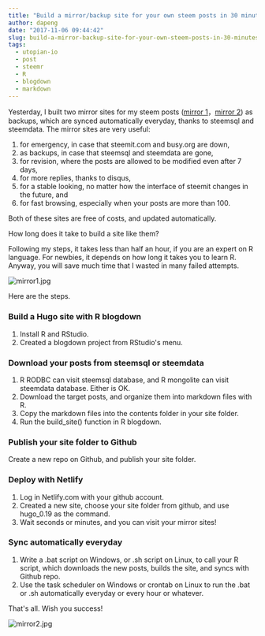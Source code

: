 ```yaml
---
title: "Build a mirror/backup site for your own steem posts in 30 minutes - 30 分钟搭建自己的 steem 镜像备份网站"
author: dapeng
date: "2017-11-06 09:44:42"
slug: build-a-mirror-backup-site-for-your-own-steem-posts-in-30-minutes-or-30-steem
tags: 
  - utopian-io
  - post
  - steemr
  - R
  - blogdown
  - markdown
---
```


Yesterday, I built two mirror sites for my steem posts ([mirror 1](https://dapeng.netlify.com/)，[mirror 2](https://steemit.netlify.com/)) as backups, which are synced automatically everyday, thanks to steemsql and steemdata. The mirror sites are very useful:

1. for emergency, in case that steemit.com and busy.org are down,
2. as backups, in case that steemsql and steemdata are gone,
3. for revision, where the posts are allowed to be modified even after 7 days,
4. for more replies, thanks to disqus, 
5. for a stable looking, no matter how the interface of steemit changes in the future, and
6. for fast browsing, especially when your posts are more than 100.

Both of these sites are free of costs, and updated automatically. 

How long does it take to build a site like them?

Following my steps, it takes less than half an hour, if you are an expert on R language. For newbies, it depends on how long it takes you to learn R. Anyway, you will save much time that I wasted in many failed attempts.

![mirror1.jpg](https://steemitimages.com/DQmVGn1eWfueYNVC9Xw4Hy41F9xDPR16jdGojPCDcJsfVxv/mirror1.jpg)

Here are the steps.

### Build a Hugo site with R blogdown

1. Install R and RStudio.
2. Created a blogdown project from RStudio's menu.

### Download your posts from steemsql or steemdata

1. R RODBC can visit steemsql database, and R mongolite can visit steemdata database. Either is OK.
2. Download the target posts, and organize them into markdown files with R.
3. Copy the markdown files into the contents folder in your site folder.
4. Run the build_site() function in R blogdown.

### Publish your site folder to Github

Create a new repo on Github, and publish your site folder.

### Deploy with Netlify

1. Log in Netlify.com with your github account. 
2. Created a new site, choose your site folder from github, and use hugo_0.19 as the command.
3. Wait seconds or minutes, and you can visit your mirror sites!

### Sync automatically everyday

1. Write a .bat script on Windows, or .sh script on Linux, to call your R script, which downloads the new posts, builds the site, and syncs with Github repo.
2. Use the task scheduler on Windows or crontab on Linux to run the .bat or .sh automatically everyday or every hour or whatever.

That's all. Wish you success!


![mirror2.jpg](https://steemitimages.com/DQmbNZ7kw2ynuig2qZjhmDPHKynQobL2iiSatQsGJgQJZiB/mirror2.jpg)

